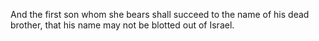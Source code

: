 And the first son whom she bears shall succeed to the name of his dead brother, that his name may not be blotted out of Israel.
